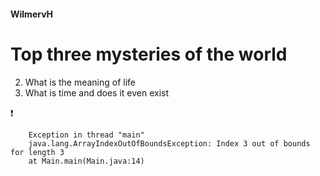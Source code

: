 #### WilmervH
# Top three **mysteries** of the world

2. What is the meaning of life
3.  What is time and does it even exist

:exclamation:

        Exception in thread "main"
        java.lang.ArrayIndexOutOfBoundsException: Index 3 out of bounds for length 3
	    at Main.main(Main.java:14)